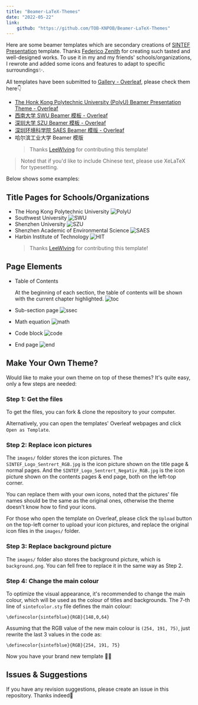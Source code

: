 ```yaml
---
title: "Beamer-LaTeX-Themes"
date: "2022-05-22"
link:
    github: "https://github.com/TOB-KNPOB/Beamer-LaTeX-Themes"
---
```


Here are some beamer templates which are secondary creations of [SINTEF Presentation](https://www.overleaf.com/latex/templates/sintef-presentation/jhbhdffczpnx) template. Thanks [Federico Zenith](federico.zenith@sintef.no) for creating such tasted and well-designed works. To use it in my and my friends' schools/organizations, I rewrote and added some icons and features to adapt to specific surroundings✨.

All templates have been submitted to [Gallery - Overleaf](https://cs.overleaf.com/gallery), please check them here👇

- [The Honk Kong Polytechnic University (PolyU) Beamer Presentation Theme - Overleaf](https://www.overleaf.com/latex/templates/the-honk-kong-polytechnic-university-polyu-beamer-presentation-theme/vywngqprjwrq)
- [西南大学 SWU Beamer 模板 - Overleaf](https://www.overleaf.com/latex/templates/xi-nan-da-xue-swu-beamer-mo-ban-zhu-ti/bgprxfbyhqsb)
- [深圳大学 SZU Beamer 模板 - Overleaf](https://www.overleaf.com/latex/templates/shen-zhen-da-xue-szu-beamer-mo-ban/bjwzmkpsgygf)
- [深圳环境科学院 SAES Beamer 模版 - Overleaf](https://www.overleaf.com/latex/templates/shen-zhen-huan-jing-ke-xue-yuan-saes-beamer-zhu-ti/gqfgpdwcrcpt)
- 哈尔滨工业大学 Beamer 模版
  > Thanks [LeeWlving](https://github.com/LeeWlving) for contributing this template!

> Noted that if you'd like to include Chinese text, please use XeLaTeX for typesetting.

Below shows some examples:

## Title Pages for Schools/Organizations
- The Hong Kong Polytechnic University
![PolyU](https://github.com/TOB-KNPOB/Beamer-LaTeX-Themes/blob/main/gallery/PolyU.png?raw=true)
- Southwest University
![SWU](https://github.com/TOB-KNPOB/Beamer-LaTeX-Themes/blob/main/gallery/SWU.png?raw=true)
- Shenzhen University
![SZU](https://github.com/TOB-KNPOB/Beamer-LaTeX-Themes/blob/main/gallery/SZU.png?raw=true)
- Shenzhen Academic of Environmental Science
![SAES](https://github.com/TOB-KNPOB/Beamer-LaTeX-Themes/blob/main/gallery/SAES.png?raw=true)
- Harbin Institute of Technology
![HIT](https://github.com/TOB-KNPOB/Beamer-LaTeX-Themes/blob/main/gallery/HIT.png?raw=true)
  > Thanks [LeeWlving](https://github.com/LeeWlving) for contributing this template!

## Page Elements

- Table of Contents

  At the beginning of each section, the table of contents will be shown with the current chapter highlighted.
![toc](https://github.com/TOB-KNPOB/Beamer-LaTeX-Themes/blob/main/gallery/table%20of%20contents.png?raw=true)
- Sub-section page
![ssec](https://github.com/TOB-KNPOB/Beamer-LaTeX-Themes/blob/main/gallery/subsection.png?raw=true)
- Math equation
![math](https://github.com/TOB-KNPOB/Beamer-LaTeX-Themes/blob/main/gallery/math.png?raw=true)
- Code block
![code](https://github.com/TOB-KNPOB/Beamer-LaTeX-Themes/blob/main/gallery/code.png?raw=true)
- End page
![end](https://github.com/TOB-KNPOB/Beamer-LaTeX-Themes/blob/main/gallery/end.png?raw=true)

## Make Your Own Theme?

Would like to make your own theme on top of these themes? It's quite easy, only a few steps are needed:

### Step 1: Get the files

To get the files, you can fork & clone the repository to your computer.

Alternatively, you can open the templates' Overleaf webpages and click `Open as Template`.

### Step 2: Replace icon pictures

The `images/` folder stores the icon pictures. The `SINTEF_Logo_Sentrert_RGB.jpg` is the icon picture shown on the title page & normal pages. And the `SINTEF_Logo_Sentrert_Negativ_RGB.jpg` is the icon picture shown on the contents pages & end page, both on the left-top corner.

You can replace them with your own icons, noted that the pictures' file names should be the same as the original ones, otherwise the theme doesn't know how to find your icons.

For those who open the template on Overleaf, please click the `Upload` button on the top-left corner to upload your icon pictures, and replace the original icon files in the `images/` folder.

### Step 3: Replace background picture

The `images/` folder also stores the background picture, which is `background.png`. You can fell free to replace it in the same way as Step 2.

### Step 4: Change the main colour

To optimize the visual appearance, it's recommended to change the main colour, which will be used as the colour of titles and backgrounds. The 7-th line of `sintefcolor.sty` file defines the main colour:
```
\definecolor{sintefblue}{RGB}{148,0,64}
```
Assuming that the RGB value of the new main colour is `(254, 191, 75)`, just rewrite the last 3 values in the code as:
```
\definecolor{sintefblue}{RGB}{254, 191, 75}
```
Now you have your brand new template 👏🎉

## Issues & Suggestions

If you have any revision suggestions, please create an issue in this repository. Thanks indeed🤝
